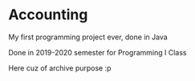 # Accounting
My first programming project ever, done in Java 

Done in 2019-2020 semester for Programming I Class

Here cuz of archive purpose :p
